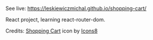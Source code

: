 See live:
https://leskiewiczmichal.github.io/shopping-cart/

React project, learning react-router-dom.

Credits:
<a target="_blank" href="https://icons8.com/icon/j3XI41kBOIXY/shopping-cart">Shopping Cart</a> icon by <a target="_blank" href="https://icons8.com">Icons8</a>
